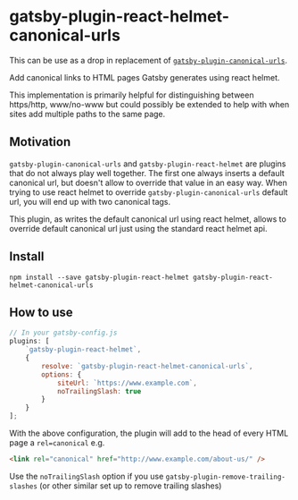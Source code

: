 # gatsby-plugin-react-helmet-canonical-urls

This can be use as a drop in replacement of [`gatsby-plugin-canonical-urls`](https://www.npmjs.com/package/gatsby-plugin-canonical-urls).

Add canonical links to HTML pages Gatsby generates using react helmet.

This implementation is primarily helpful for distinguishing between https/http,
www/no-www but could possibly be extended to help with when sites add multiple
paths to the same page.

## Motivation

`gatsby-plugin-canonical-urls` and `gatsby-plugin-react-helmet` are plugins that do not always play well together.
The first one always inserts a default canonical url, but doesn't allow to override that value in an easy way.
When trying to use react helmet to override `gatsby-plugin-canonical-urls` default url, you will end up with
two canonical tags.

This plugin, as writes the default canonical url using react helmet, allows to override default canonical url just
using the standard react helmet api.

## Install

`npm install --save gatsby-plugin-react-helmet gatsby-plugin-react-helmet-canonical-urls`

## How to use

```javascript
// In your gatsby-config.js
plugins: [
    `gatsby-plugin-react-helmet`,
    {
        resolve: `gatsby-plugin-react-helmet-canonical-urls`,
        options: {
            siteUrl: `https://www.example.com`,
            noTrailingSlash: true
        }
    }
];
```

With the above configuration, the plugin will add to the head of every HTML page
a `rel=canonical` e.g.

```html
<link rel="canonical" href="http://www.example.com/about-us/" />
```

Use the `noTrailingSlash` option if you use `gatsby-plugin-remove-trailing-slashes` (or other similar set up to remove trailing slashes)